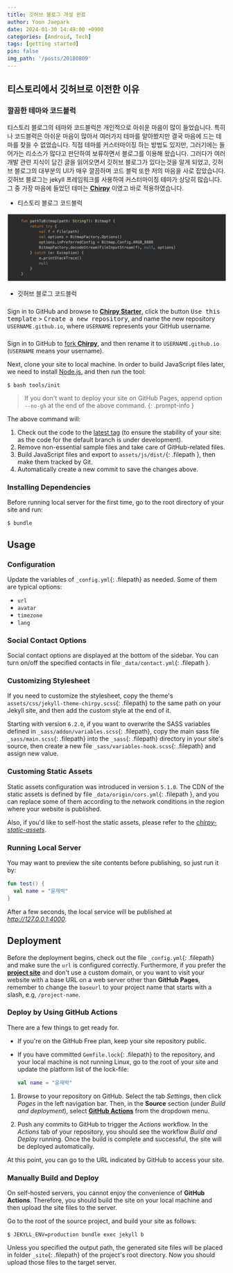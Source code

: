 ```yaml
---
title: 깃허브 블로그 개설 완료
author: Yoon Jaepark
date: 2024-01-30 14:49:00 +0900
categories: [Android, Tech]
tags: [getting started]
pin: false
img_path: '/posts/20180809'
---
```


## 티스토리에서 깃허브로 이전한 이유

### 깔끔한 테마와 코드블럭

티스토리 블로그의 테마와 코드블럭은 개인적으로 아쉬운 마음이 많이 들었습니다. 특히나 코드블럭은 아쉬운 마음이 많아서 여러가지 테마를 알아봤지만 결국 마음에 드는
테마를 찾을 수 없었습니다. 직접 테마를 커스터마이징 하는 방법도 있지만, 그러기에는 들어가는 리소스가 많다고 판단하여 보류하면서 블로그를 이용해 왔습니다.
그러다가 여러 개발 관련 지식이 담긴 글을 읽어오면서 깃허브 블로그가 있다는것을 알게 되었고, 깃허브 블로그의 대부분의 UI가 매우 깔끔하며 코드 블럭 또한 저의
마음을 사로 잡았습니다. 깃허브 블로그는 jekyll 프레임워크를 사용하여 커스터마이징 테마가 상당히 많습니다. 그 중 가장 마음에 들었던 테마는 [**Chirpy**](https://github.com/cotes2020/jekyll-theme-chirpy) 이였고 바로 적용하였습니다.
- 티스토리 블로그 코드블럭
<p>
    <img src="./assets/img/tistory_code_block.png">
</p>

- 깃허브 블로그 코드블럭


###  

Sign in to GitHub and browse to [**Chirpy Starter**][starter], click the button <kbd>Use this template</kbd> > <kbd>Create a new repository</kbd>, and name the new repository `USERNAME.github.io`, where `USERNAME` represents your GitHub username.

### 

Sign in to GitHub to [fork **Chirpy**](https://github.com/cotes2020/jekyll-theme-chirpy/fork), and then rename it to `USERNAME.github.io` (`USERNAME` means your username).

Next, clone your site to local machine. In order to build JavaScript files later, we need to install [Node.js][nodejs], and then run the tool:

```console
$ bash tools/init
```

> If you don't want to deploy your site on GitHub Pages, append option `--no-gh` at the end of the above command.
{: .prompt-info }

The above command will:

1. Check out the code to the [latest tag][latest-tag] (to ensure the stability of your site: as the code for the default branch is under development).
2. Remove non-essential sample files and take care of GitHub-related files.
3. Build JavaScript files and export to `assets/js/dist/`{: .filepath }, then make them tracked by Git.
4. Automatically create a new commit to save the changes above.

### Installing Dependencies

Before running local server for the first time, go to the root directory of your site and run:

```console
$ bundle
```

## Usage

### Configuration

Update the variables of `_config.yml`{: .filepath} as needed. Some of them are typical options:

- `url`
- `avatar`
- `timezone`
- `lang`

### Social Contact Options

Social contact options are displayed at the bottom of the sidebar. You can turn on/off the specified contacts in file `_data/contact.yml`{: .filepath }.

### Customizing Stylesheet

If you need to customize the stylesheet, copy the theme's `assets/css/jekyll-theme-chirpy.scss`{: .filepath} to the same path on your Jekyll site, and then add the custom style at the end of it.

Starting with version `6.2.0`, if you want to overwrite the SASS variables defined in `_sass/addon/variables.scss`{: .filepath}, copy the main sass file `_sass/main.scss`{: .filepath} into the `_sass`{: .filepath} directory in your site's source, then create a new file `_sass/variables-hook.scss`{: .filepath} and assign new value.

### Customing Static Assets

Static assets configuration was introduced in version `5.1.0`. The CDN of the static assets is defined by file `_data/origin/cors.yml`{: .filepath }, and you can replace some of them according to the network conditions in the region where your website is published.

Also, if you'd like to self-host the static assets, please refer to the [_chirpy-static-assets_](https://github.com/cotes2020/chirpy-static-assets#readme).

### Running Local Server

You may want to preview the site contents before publishing, so just run it by:

```kotlin
fun test() {
  val name = "윤재박"
}
```

After a few seconds, the local service will be published at _<http://127.0.0.1:4000>_.

## Deployment

Before the deployment begins, check out the file `_config.yml`{: .filepath} and make sure the `url` is configured correctly. Furthermore, if you prefer the [**project site**](https://help.github.com/en/github/working-with-github-pages/about-github-pages#types-of-github-pages-sites) and don't use a custom domain, or you want to visit your website with a base URL on a web server other than **GitHub Pages**, remember to change the `baseurl` to your project name that starts with a slash, e.g, `/project-name`.

### Deploy by Using GitHub Actions

There are a few things to get ready for.

- If you're on the GitHub Free plan, keep your site repository public.
- If you have committed `Gemfile.lock`{: .filepath} to the repository, and your local machine is not running Linux, go to the root of your site and update the platform list of the lock-file:

  ```kotlin
  val name = "윤재박"
  ```

1. Browse to your repository on GitHub. Select the tab _Settings_, then click _Pages_ in the left navigation bar. Then, in the **Source** section (under _Build and deployment_), select [**GitHub Actions**][pages-workflow-src] from the dropdown menu.  

2. Push any commits to GitHub to trigger the _Actions_ workflow. In the _Actions_ tab of your repository, you should see the workflow _Build and Deploy_ running. Once the build is complete and successful, the site will be deployed automatically.

At this point, you can go to the URL indicated by GitHub to access your site.

### Manually Build and Deploy

On self-hosted servers, you cannot enjoy the convenience of **GitHub Actions**. Therefore, you should build the site on your local machine and then upload the site files to the server.

Go to the root of the source project, and build your site as follows:

```console
$ JEKYLL_ENV=production bundle exec jekyll b
```

Unless you specified the output path, the generated site files will be placed in folder `_site`{: .filepath} of the project's root directory. Now you should upload those files to the target server.

[nodejs]: https://nodejs.org/
[starter]: https://github.com/cotes2020/chirpy-starter
[pages-workflow-src]: https://docs.github.com/en/pages/getting-started-with-github-pages/configuring-a-publishing-source-for-your-github-pages-site#publishing-with-a-custom-github-actions-workflow
[latest-tag]: https://github.com/cotes2020/jekyll-theme-chirpy/tags
